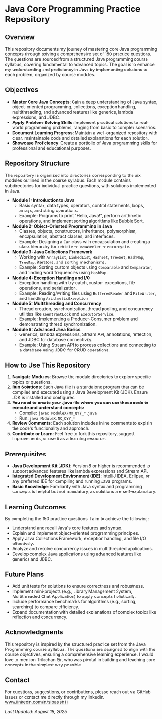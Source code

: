 # **Java Core Programming Practice Repository**

## Overview

This repository documents my journey of mastering core Java programming concepts through solving a comprehensive set of 150 practice questions. The questions are sourced from a structured Java programming course syllabus, covering fundamental to advanced topics. The goal is to enhance my understanding and proficiency in Java by implementing solutions to each problem, organized by course modules.

## Objectives

- **Master Core Java Concepts**: Gain a deep understanding of Java syntax, object-oriented programming, collections, exception handling, multithreading, and advanced features like generics, lambda expressions, and JDBC.
- **Apply Problem-Solving Skills**: Implement practical solutions to real-world programming problems, ranging from basic to complex scenarios.
- **Document Learning Progress**: Maintain a well-organized repository with clear, maintainable code and detailed explanations for each solution.
- **Showcase Proficiency**: Create a portfolio of Java programming skills for professional and educational purposes.

## Repository Structure

The repository is organized into directories corresponding to the six modules outlined in the course syllabus. Each module contains subdirectories for individual practice questions, with solutions implemented in Java.

- **Module 1: Introduction to Java**
  - Basic syntax, data types, operators, control statements, loops, arrays, and string operations.
  - Example: Programs to print "Hello, Java!", perform arithmetic operations, and implement sorting algorithms like Bubble Sort.
- **Module 2: Object-Oriented Programming in Java**
  - Classes, objects, constructors, inheritance, polymorphism, encapsulation, abstract classes, and interfaces.
  - Example: Designing a `Car` class with encapsulation and creating a class hierarchy for `Vehicle` -&gt; `TwoWheeler` -&gt; `Motorcycle`.
- **Module 3: Java Collections Framework**
  - Working with `ArrayList`, `LinkedList`, `HashSet`, `TreeSet`, `HashMap`, `TreeMap`, iterators, and sorting mechanisms.
  - Example: Sorting custom objects using `Comparable` and `Comparator`, and finding word frequencies using `HashMap`.
- **Module 4: Exception Handling and I/O**
  - Exception handling with try-catch, custom exceptions, file operations, and serialization.
  - Example: Reading/writing files using `BufferedReader` and `FileWriter`, and handling `ArithmeticException`.
- **Module 5: Multithreading and Concurrency**
  - Thread creation, synchronization, thread pooling, and concurrency utilities like `ReentrantLock` and `ExecutorService`.
  - Example: Implementing a Producer-Consumer problem and demonstrating thread synchronization.
- **Module 6: Advanced Java Basics**
  - Generics, lambda expressions, Stream API, annotations, reflection, and JDBC for database connectivity.
  - Example: Using Stream API to process collections and connecting to a database using JDBC for CRUD operations.


## How to Use This Repository

1. **Navigate Modules**: Browse the module directories to explore specific topics or questions.
2. **Run Solutions**: Each Java file is a standalone program that can be compiled and executed using a Java Development Kit (JDK). Ensure JDK is installed and configured.
3. **You need to create your .java file where you can use these code to execute and understand concepts:**
   - Compile: `javac ModuleX/MX_QYY_*.java`
   - Run: `java ModuleX.MX_QYY_*`
4. **Review Comments**: Each solution includes inline comments to explain the code's functionality and approach.
5. **Contribute or Learn**: Feel free to fork this repository, suggest improvements, or use it as a learning resource.

## Prerequisites

- **Java Development Kit (JDK)**: Version 8 or higher is recommended to support advanced features like lambda expressions and Stream API.
- **Integrated Development Environment (IDE)**: IntelliJ IDEA, Eclipse, or any preferred IDE for compiling and running Java programs.
- **Basic Knowledge**: Familiarity with Java syntax and programming concepts is helpful but not mandatory, as solutions are self-explanatory.

## Learning Outcomes

By completing the 150 practice questions, I aim to achieve the following:

- Understand and recall Java's core features and syntax.
- Explain and implement object-oriented programming principles.
- Apply Java Collections Framework, exception handling, and file I/O effectively.
- Analyze and resolve concurrency issues in multithreaded applications.
- Develop complex Java applications using advanced features like generics and JDBC.

## Future Plans

- Add unit tests for solutions to ensure correctness and robustness.
- Implement mini-projects (e.g., Library Management System, Multithreaded Chat Application) to apply concepts holistically.
- Include performance benchmarks for algorithms (e.g., sorting, searching) to compare efficiency.
- Expand documentation with detailed explanations of complex topics like reflection and concurrency.

## Acknowledgments

This repository is inspired by the structured practice set from the Java Programming course syllabus. The questions are designed to align with the course objectives, ensuring a comprehensive learning experience.
I would love to mention Trilochan Sir, who was pivotal in building and teaching core concepts in the simplest way possible. 

## Contact

For questions, suggestions, or contributions, please reach out via GitHub issues or contact me directly through my linkedin.
www.linkedin.com/in/sibasish11


*Last Updated: August 18, 2025*
